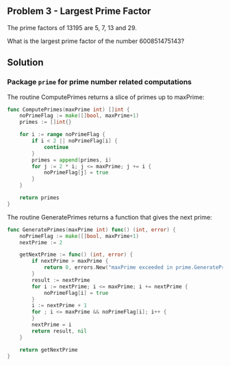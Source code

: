 ## Problem 3 - Largest Prime Factor
The prime factors of 13195 are 5, 7, 13 and 29.

What is the largest prime factor of the number 600851475143?

## Solution

### Package `prime` for prime number related computations
The routine ComputePrimes returns a slice of primes up to maxPrime:
```go
func ComputePrimes(maxPrime int) []int {
	noPrimeFlag := make([]bool, maxPrime+1)
	primes := []int{}

	for i := range noPrimeFlag {
		if i < 2 || noPrimeFlag[i] {
			continue
		}
		primes = append(primes, i)
		for j := 2 * i; j <= maxPrime; j += i {
			noPrimeFlag[j] = true
		}
	}

	return primes
}
```
The routine GeneratePrimes returns a function that gives the next prime:
```go
func GeneratePrimes(maxPrime int) func() (int, error) {
	noPrimeFlag := make([]bool, maxPrime+1)
	nextPrime := 2

	getNextPrime := func() (int, error) {
		if nextPrime > maxPrime {
			return 0, errors.New("maxPrime exceeded in prime.GeneratePrimes")
		}
		result := nextPrime
		for i := nextPrime; i <= maxPrime; i += nextPrime {
			noPrimeFlag[i] = true
		}
		i := nextPrime + 1
		for ; i <= maxPrime && noPrimeFlag[i]; i++ {
		}
		nextPrime = i
		return result, nil
	}

	return getNextPrime
}
```

